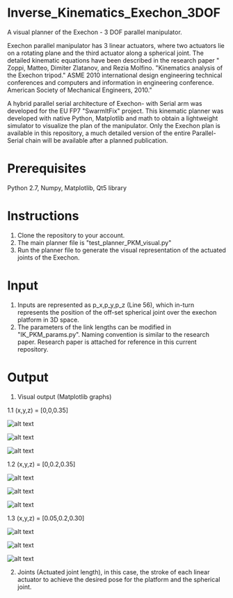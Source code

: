 # Inverse_Kinematics_Exechon_3DOF
A visual planner of the Exechon - 3 DOF parallel manipulator.

Exechon parallel manipulator has 3 linear actuators, where two actuators lie on a rotating plane and the third actuator along a spherical joint.
The detailed kinematic equations have been described in the research paper " Zoppi, Matteo, Dimiter Zlatanov, and Rezia Molfino. "Kinematics analysis of the Exechon tripod." ASME 2010 international design engineering technical conferences and computers and information in engineering conference. American Society of Mechanical Engineers, 2010."

A hybrid parallel serial architecture of Exechon- with Serial arm was developed for the EU FP7 "SwarmItFix" project. This kinematic planner was developed with native Python, Matplotlib and math to obtain a lightweight simulator to visualize the plan of the manipulator. Only the Exechon plan is available in this repository, a much detailed version of the entire Parallel-Serial chain will be available after a planned publication. 

# Prerequisites

Python 2.7, Numpy, Matplotlib, Qt5 library

# Instructions

1. Clone the repository to your account.
2. The main planner file is "test_planner_PKM_visual.py"
3. Run the planner file to generate the visual representation of the actuated joints of the Exechon.

# Input

1. Inputs are represented as p_x,p_y,p_z (Line 56), which in-turn represents the position of the off-set spherical joint over the exechon platform in 3D space.
2. The parameters of the link lengths can be modified in "IK_PKM_params.py". Naming convention is similar to the research paper. Research paper is attached for reference in this current repository.

# Output

1. Visual output (Matplotlib graphs)

1.1 (x,y,z) = [0,0,0.35]

![alt text](https://github.com/KeerthiSagarSN/Inverse_Kinematics_Exechon_3DOF/blob/master/Output_images/x_0_y_0_z_0.35_img1.png)

![alt text](https://github.com/KeerthiSagarSN/Inverse_Kinematics_Exechon_3DOF/blob/master/Output_images/x_0_y_0_z_0.35_img2.png)

![alt text](https://github.com/KeerthiSagarSN/Inverse_Kinematics_Exechon_3DOF/blob/master/Output_images/x_0_y_0_z_0.35_img3.png)


1.2 (x,y,z) = [0,0.2,0.35]

![alt text](https://github.com/KeerthiSagarSN/Inverse_Kinematics_Exechon_3DOF/blob/master/Output_images/x_0_y_0.2_z_0.35_img1.png)

![alt text](https://github.com/KeerthiSagarSN/Inverse_Kinematics_Exechon_3DOF/blob/master/Output_images/x_0_y_0.2_z_0.35_img2.png)

![alt text](https://github.com/KeerthiSagarSN/Inverse_Kinematics_Exechon_3DOF/blob/master/Output_images/x_0_y_0.2_z_0.35_img3.png)


1.3 (x,y,z) = [0.05,0.2,0.30]


![alt text](https://github.com/KeerthiSagarSN/Inverse_Kinematics_Exechon_3DOF/blob/master/Output_images/x_0.05_y_0.2_z_0.30_img1.png)

![alt text](https://github.com/KeerthiSagarSN/Inverse_Kinematics_Exechon_3DOF/blob/master/Output_images/x_0.05_y_0.2_z_0.30_img2.png)

![alt text](https://github.com/KeerthiSagarSN/Inverse_Kinematics_Exechon_3DOF/blob/master/Output_images/x_0.05_y_0.2_z_0.30_img3.png)


2. Joints (Actuated joint length), in this case, the stroke of each linear actuator to achieve the desired pose for the platform and the spherical joint.
